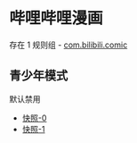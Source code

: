 # 哔哩哔哩漫画

存在 1 规则组 - [com.bilibili.comic](/src/apps/com.bilibili.comic.ts)

## 青少年模式

默认禁用

- [快照-0](https://i.gkd.li/i/13063676)
- [快照-1](https://i.gkd.li/i/13262801)
